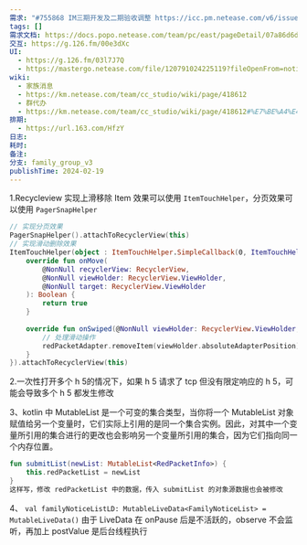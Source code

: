 ```yaml
---
需求: "#755868 IM三期开发及二期验收调整 https://icc.pm.netease.com/v6/issues/755868"
tags: []
需求文档: https://docs.popo.netease.com/team/pc/east/pageDetail/07a86d6d3b5a4e81876f3b816601a73e?popo_locale=zh&xyz=1702880053384&tab=1&appVersion=4.6.1&deviceType=0&popolocale=zh-CN&popo_hidenativebar=1&popo_noindicator=1&disposable_login_token=1&xyz=1708311493763
交互: https://g.126.fm/00e3dXc
UI:
  - https://g.126.fm/03l7J7Q
  - https://mastergo.netease.com/file/120791024225119?fileOpenFrom=notification&page_id=0%3A122341
wiki:
  - 家族消息
  - https://km.netease.com/team/cc_studio/wiki/page/418612
  - 群代办
  - https://km.netease.com/team/cc_studio/wiki/page/418612#%E7%BE%A4%E4%BB%A3%E5%8A%9E%E5%8C%BA
排期:
  - https://url.163.com/HfzY
日志: 
耗时: 
备注: 
分支: family_group_v3
publishTime: 2024-02-19
---
```




1.Recycleview 实现上滑移除 Item 效果可以使用 `ItemTouchHelper`，分页效果可以使用 `PagerSnapHelper`
```kotlin
// 实现分页效果  
PagerSnapHelper().attachToRecyclerView(this)  
// 实现滑动删除效果  
ItemTouchHelper(object : ItemTouchHelper.SimpleCallback(0, ItemTouchHelper.UP) {  
    override fun onMove(  
        @NonNull recyclerView: RecyclerView,  
        @NonNull viewHolder: RecyclerView.ViewHolder,  
        @NonNull target: RecyclerView.ViewHolder  
    ): Boolean {  
        return true  
    }  
  
    override fun onSwiped(@NonNull viewHolder: RecyclerView.ViewHolder, direction: Int) {  
        // 处理滑动操作  
        redPacketAdapter.removeItem(viewHolder.absoluteAdapterPosition)  
    }  
}).attachToRecyclerView(this)
```

2.一次性打开多个 h 5的情况下，如果 h 5 请求了 tcp 但没有限定响应的 h 5，可能会导致多个 h 5 都发生修改


3、kotlin 中 MutableList 是一个可变的集合类型，当你将一个 MutableList 对象赋值给另一个变量时，它们实际上引用的是同一个集合实例。因此，对其中一个变量所引用的集合进行的更改也会影响另一个变量所引用的集合，因为它们指向同一个内存位置。
```kotlin
fun submitList(newList: MutableList<RedPacketInfo>) {  
	this.redPacketList = newList  
}  
这样写，修改 redPacketList 中的数据，传入 submitList 的对象源数据也会被修改
```

4、
`val familyNoticeListLD: MutableLiveData<FamilyNoticeList> = MutableLiveData()`
由于 LiveData 在 onPause 后是不活跃的，observe 不会监听，再加上 postValue 是后台线程执行